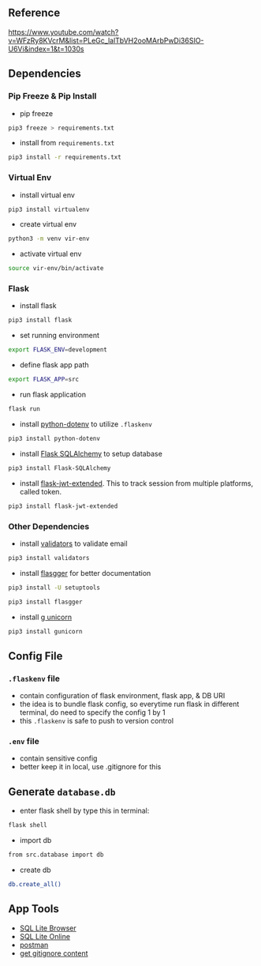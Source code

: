 ## Reference
https://www.youtube.com/watch?v=WFzRy8KVcrM&list=PLeGc_lalTbVH2ooMArbPwDi36SIO-U6Vi&index=1&t=1030s

## Dependencies

### Pip Freeze & Pip Install

* pip freeze
```sh
pip3 freeze > requirements.txt
```

* install from `requirements.txt`
```sh
pip3 install -r requirements.txt
```

### Virtual Env

* install virtual env
```sh
pip3 install virtualenv
```

* create virtual env
```sh
python3 -m venv vir-env
```

* activate virtual env
```sh
source vir-env/bin/activate
```

### Flask

* install flask
```sh
pip3 install flask
```

* set running environment
```sh
export FLASK_ENV=development
```

* define flask app path
```sh
export FLASK_APP=src
```

* run flask application
```sh
flask run
```

* install [python-dotenv](https://pypi.org/project/python-dotenv/) to utilize `.flaskenv`
```sh
pip3 install python-dotenv
```

* install [Flask SQLAlchemy](https://flask-sqlalchemy.palletsprojects.com/en/2.x/quickstart/#installation) to setup database
```sh
pip3 install Flask-SQLAlchemy
```

* install [flask-jwt-extended](https://flask-jwt-extended.readthedocs.io/en/stable/). This to track session from multiple platforms, called token.
```sh
pip3 install flask-jwt-extended
```

### Other Dependencies

* install [validators](https://validators.readthedocs.io/en/latest/) to validate email
```sh
pip3 install validators
```

* install [flasgger](https://github.com/flasgger/flasgger) for better documentation
```sh
pip3 install -U setuptools
```

```sh
pip3 install flasgger
```

* install [g unicorn](https://gunicorn.org/)
```sh
pip3 install gunicorn
```

## Config File

### `.flaskenv` file
* contain configuration of flask environment, flask app, & DB URI
* the idea is to bundle flask config, so everytime run flask in different terminal, do need to specify the config 1 by 1
* this `.flaskenv` is safe to push to version control

### `.env` file
* contain sensitive config
* better keep it in local, use .gitignore for this

## Generate `database.db`

* enter flask shell by type this in terminal:
```sh
flask shell
```

* import db
```sh
from src.database import db
```

* create db
```sh
db.create_all()
```

## App Tools

* [SQL Lite Browser](https://sqlitebrowser.org/)
* [SQL Lite Online](https://sqliteonline.com/)
* [postman](https://www.postman.com/downloads/)
* [get gitignore content](https://www.toptal.com/developers/gitignore)